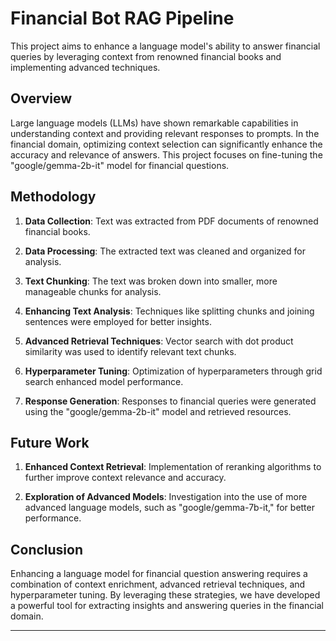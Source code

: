 # Financial Bot RAG Pipeline

This project aims to enhance a language model's ability to answer financial queries by leveraging context from renowned financial books and implementing advanced techniques.

## Overview

Large language models (LLMs) have shown remarkable capabilities in understanding context and providing relevant responses to prompts. In the financial domain, optimizing context selection can significantly enhance the accuracy and relevance of answers. This project focuses on fine-tuning the "google/gemma-2b-it" model for financial questions.

## Methodology

1. **Data Collection**: Text was extracted from PDF documents of renowned financial books.

2. **Data Processing**: The extracted text was cleaned and organized for analysis.

3. **Text Chunking**: The text was broken down into smaller, more manageable chunks for analysis.

4. **Enhancing Text Analysis**: Techniques like splitting chunks and joining sentences were employed for better insights.

5. **Advanced Retrieval Techniques**: Vector search with dot product similarity was used to identify relevant text chunks.

6. **Hyperparameter Tuning**: Optimization of hyperparameters through grid search enhanced model performance.

7. **Response Generation**: Responses to financial queries were generated using the "google/gemma-2b-it" model and retrieved resources.

## Future Work

1. **Enhanced Context Retrieval**: Implementation of reranking algorithms to further improve context relevance and accuracy.

2. **Exploration of Advanced Models**: Investigation into the use of more advanced language models, such as "google/gemma-7b-it," for better performance.

## Conclusion

Enhancing a language model for financial question answering requires a combination of context enrichment, advanced retrieval techniques, and hyperparameter tuning. By leveraging these strategies, we have developed a powerful tool for extracting insights and answering queries in the financial domain.

---
